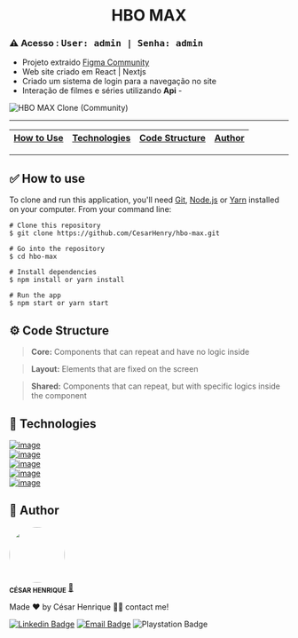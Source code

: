 <h1 align="center"> HBO MAX </h1> 



<h3>⚠️ Acesso : <kbd>User: <kbd>admin</kbd> | Senha: <kbd>admin</kbd></kbd></h3>

* Projeto extraido <a href="https://www.figma.com/community/file/994715668716699770" target="_blank">Figma Community</a>
* Web site criado em React | Nextjs
* Criado um sistema de login para a navegação no site 
* Interação de filmes e séries utilizando **Api** - <a href="https://developers.themoviedb.org/3/getting-started/introduction"><img src="https://www.themoviedb.org/assets/2/v4/logos/v2/blue_long_1-8ba2ac31f354005783fab473602c34c3f4fd207150182061e425d366e4f34596.svg" width="120" height="10"></a>


![HBO MAX Clone (Community)](https://user-images.githubusercontent.com/86115647/187293584-1effebc6-b703-44f0-86e5-3c68896f39e7.png)

---

|[How to Use](#how-to-use)| [Technologies](#technologies)         |[Code Structure](#code-structure)  | [Author](#author)                     |                   
|---:                     | :-------                              |:--                                | :-------                              |


---

<a id="how-to-use"></a><h2>✅ How to use</h2>
<p>To clone and run this application, you'll need <a href="https://git-scm.com/" target="_blank">Git</a>, <a href="https://nodejs.org/en/" target="_blank">Node.js</a> or <a href="https://yarnpkg.com/getting-started" target="_blank">Yarn</a> installed on your computer. From your command line:</p>

```
# Clone this repository
$ git clone https://github.com/CesarHenry/hbo-max.git

# Go into the repository
$ cd hbo-max

# Install dependencies
$ npm install or yarn install

# Run the app
$ npm start or yarn start
```


<a id="code-structure"></a><h2>⚙️ Code Structure</h2>
> **Core:** Components that can repeat and have no logic inside

> **Layout:** Elements that are fixed on the screen

> **Shared:** Components that can repeat, but with specific logics inside the component


<a id="technologies"></a><h2>🚀 Technologies</h2>
<a href="https://pt-br.reactjs.org/" target="_blank">
![image](https://img.shields.io/badge/React-20232A?style=for-the-badge&logo=react&logoColor=61DAFB)
</a></br>
<a href="https://www.typescriptlang.org/docs/" target="_blank">
![image](https://img.shields.io/badge/TypeScript-007ACC?style=for-the-badge&logo=typescript&logoColor=white)
</a></br>
<a href="https://styled-components.com/" target="_blank">
![image](https://img.shields.io/badge/styled--components-DB7093?style=for-the-badge&logo=styled-components&logoColor=white)
</a></br>
<a href="https://www.javascript.com/" target="_blank">
![image](https://img.shields.io/badge/JavaScript-F7DF1E?style=for-the-badge&logo=javascript&logoColor=black)
</a></br>
<a href="https://reactrouter.com/en/main" target="_blank">
![image](https://img.shields.io/badge/React_Router-CA4245?style=for-the-badge&logo=react-router&logoColor=white)
</a>

<a id="author"><h2>📝 Author</h2>
 <img style="border-radius: 50%;" src="https://avatars.githubusercontent.com/u/86115647?s=96&v=4" width="100px;" alt=""/>
 <br />
 <sub><b>CÉSAR HENRIQUE</b></sub></a> <a href="https://github.com/CesarHenry" title="github">🚀</a>


Made ❤️ by César Henrique 👋🏽 contact me!

[![Linkedin Badge](https://img.shields.io/badge/-César-blue?style=flat-square&logo=Linkedin&logoColor=white&link=https://www.linkedin.com/in/cesar-henry/)](https://www.linkedin.com/in/cesar-henry/) 
[![Email Badge](https://img.shields.io/badge/-cesar_rasec89@hotmail.com-c14438?style=flat-square&logo=Gmail&logoColor=white&link=mailto:cesar_rasec89@hotmail.com)](mailto:cesar_rasec89@hotmail.com)
![Playstation Badge](https://img.shields.io/badge/XMagnos-003791?style=flat-square&logo=playstation&logoColor=white&link=https://www.playstation.com/pt-br/playstation-network/)





